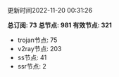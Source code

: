 更新时间2022-11-20 00:31:26

**总订阅: 73**
**总节点: 981**
**有效节点: 321**
- trojan节点: 75
- v2ray节点: 203
- ss节点: 41
- ssr节点: 2
